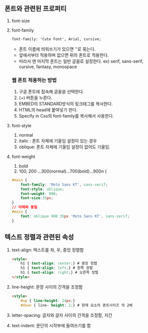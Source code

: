 ## 폰트와 관련된 프로퍼티

1. font-size
2. font-family

    ```html
    font-family: 'Cute Font', Arial, cursive;
    ```

    - 폰트 이름에 띄워쓰기가 있으면 ''로 묶는다.
    - 앞에서부터 적용하며 없으면 뒤의 폰트로 적용한다.
    - 따라서 맨 마지막 폰트는 일반 글꼴로 설정한다. ex) serif, sans-serif, cursive, fantasy, monospace

    ### 웹 폰트 적용하는 방법

    1. 구글 폰트에 접속해 글꼴을 선택한다.
    2. (+) 버튼을 누른다.
    3. EMBED의 STANDARD방식의 링크태그를 복사한다.
    4. HTML의 head에 붙여넣기 한다.
    5. Specify in Css의 font-family를 복사해서 사용한다.
3. font-style
    1. normal
    2. italic : 폰트 자체에 기울임 설정이 있는 경우
    3. oblique: 폰트 자체에 기울임 설정이 없어도 기울임.
4. font-weight
    1. bold
    2. 100, 200 ...300(normal)...700(bold)...900n {

    ```css
    #main {
    	font-family: 'Moto Sans KT', sans-serif;
    	font-style: oblique;
    	font-weight: 900;
    	font-size:35px;
    }
    // 아래와 동일
    #main {
    	font: oblique 900 35px 'Moto Sans KT', sans-serif;
    }
    ```

## 텍스트 정렬과 관련된 속성

1. text-align: 텍스트를 좌, 우, 중앙 정렬함

    ```html
    <style>
    	h1 { text-align: center;} # 중앙 정렬
     	h1 { text-align: left;} # 왼쪽 정렬
    	h1 { text-align: right;} # 오른쪽 정렬
    </style>
    ```

2. line-height: 문장 사이의 간격을 조정함

    ```html
    <style>
    	#up { line-height: 24px;}
    	#down { line- height: 2;} # 현재 요소의 폰트사이즈 의 2배

    ```

3. letter-spacing: 글자와 글자 사이의 간격을 조정함, 자간
4. text-indent: 문단의 시작부에 들여쓰기를 함